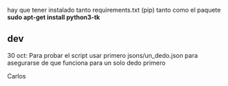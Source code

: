 hay que tener instalado tanto requirements.txt (pip) tanto como el paquete **sudo apt-get install python3-tk**


## dev
30 oct: Para probar el script usar primero jsons/un_dedo.json para asegurarse de que funciona para un solo dedo primero

Carlos
